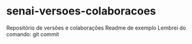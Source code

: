 # senai-versoes-colaboracoes
Repositório de versões e colaborações
Readme de exemplo
Lembrei do comando: git commit